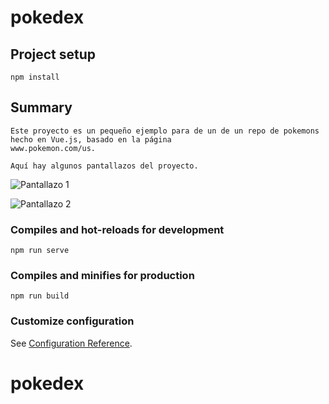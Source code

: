 # pokedex

## Project setup
```
npm install
```

## Summary
```
Este proyecto es un pequeño ejemplo para de un de un repo de pokemons hecho en Vue.js, basado en la página 
www.pokemon.com/us.

Aquí hay algunos pantallazos del proyecto.
```
![Pantallazo 1](https://raw.githubusercontent.com/brayhanstiv/pokedex/master/src/assets/img/Captura%20de%20Pantalla%202022-04-08%20a%20la(s)%2010.06.27%20a.%C2%A0m..png)

![Pantallazo 2](https://raw.githubusercontent.com/brayhanstiv/pokedex/master/src/assets/img/Captura%20de%20Pantalla%202022-04-08%20a%20la(s)%2010.06.43%20a.%C2%A0m..png)

### Compiles and hot-reloads for development
```
npm run serve
```

### Compiles and minifies for production
```
npm run build
```

### Customize configuration
See [Configuration Reference](https://cli.vuejs.org/config/).
# pokedex
